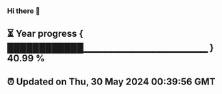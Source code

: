 ### Hi there 👋
⏳ Year progress { ████████████▁▁▁▁▁▁▁▁▁▁▁▁▁▁▁▁▁▁ } 40.99 %
---
⏰ Updated on Thu, 30 May 2024 00:39:56 GMT
---
